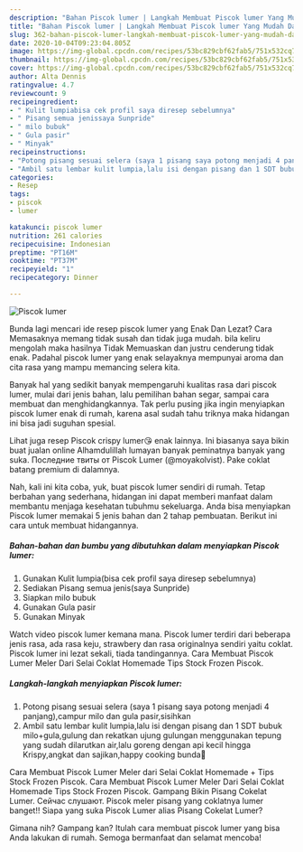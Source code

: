 ```yaml
---
description: "Bahan Piscok lumer | Langkah Membuat Piscok lumer Yang Mudah Dan Praktis"
title: "Bahan Piscok lumer | Langkah Membuat Piscok lumer Yang Mudah Dan Praktis"
slug: 362-bahan-piscok-lumer-langkah-membuat-piscok-lumer-yang-mudah-dan-praktis
date: 2020-10-04T09:23:04.805Z
image: https://img-global.cpcdn.com/recipes/53bc829cbf62fab5/751x532cq70/piscok-lumer-foto-resep-utama.jpg
thumbnail: https://img-global.cpcdn.com/recipes/53bc829cbf62fab5/751x532cq70/piscok-lumer-foto-resep-utama.jpg
cover: https://img-global.cpcdn.com/recipes/53bc829cbf62fab5/751x532cq70/piscok-lumer-foto-resep-utama.jpg
author: Alta Dennis
ratingvalue: 4.7
reviewcount: 9
recipeingredient:
- " Kulit lumpiabisa cek profil saya diresep sebelumnya"
- " Pisang semua jenissaya Sunpride"
- " milo bubuk"
- " Gula pasir"
- " Minyak"
recipeinstructions:
- "Potong pisang sesuai selera (saya 1 pisang saya potong menjadi 4 panjang),campur milo dan gula pasir,sisihkan"
- "Ambil satu lembar kulit lumpia,lalu isi dengan pisang dan 1 SDT bubuk milo+gula,gulung dan rekatkan ujung gulungan menggunakan tepung yang sudah dilarutkan air,lalu goreng dengan api kecil hingga Krispy,angkat dan sajikan,happy cooking bunda🙏"
categories:
- Resep
tags:
- piscok
- lumer

katakunci: piscok lumer 
nutrition: 261 calories
recipecuisine: Indonesian
preptime: "PT16M"
cooktime: "PT37M"
recipeyield: "1"
recipecategory: Dinner

---
```



![Piscok lumer](https://img-global.cpcdn.com/recipes/53bc829cbf62fab5/751x532cq70/piscok-lumer-foto-resep-utama.jpg)

Bunda lagi mencari ide resep piscok lumer yang Enak Dan Lezat? Cara Memasaknya memang tidak susah dan tidak juga mudah. bila keliru mengolah maka hasilnya Tidak Memuaskan dan justru cenderung tidak enak. Padahal piscok lumer yang enak selayaknya mempunyai aroma dan cita rasa yang mampu memancing selera kita.

Banyak hal yang sedikit banyak mempengaruhi kualitas rasa dari piscok lumer, mulai dari jenis bahan, lalu pemilihan bahan segar, sampai cara membuat dan menghidangkannya. Tak perlu pusing jika ingin menyiapkan piscok lumer enak di rumah, karena asal sudah tahu triknya maka hidangan ini bisa jadi suguhan spesial.

Lihat juga resep Piscok crispy lumer😘 enak lainnya. Ini biasanya saya bikin buat jualan online Alhamdulillah lumayan banyak peminatnya banyak yang suka. Последние твиты от Piscok Lumer (@moyakolvist). Pake coklat batang premium di dalamnya.


Nah, kali ini kita coba, yuk, buat piscok lumer sendiri di rumah. Tetap berbahan yang sederhana, hidangan ini dapat memberi manfaat dalam membantu menjaga kesehatan tubuhmu sekeluarga. Anda bisa menyiapkan Piscok lumer memakai 5 jenis bahan dan 2 tahap pembuatan. Berikut ini cara untuk membuat hidangannya.

<!--inarticleads1-->

##### Bahan-bahan dan bumbu yang dibutuhkan dalam menyiapkan Piscok lumer:

1. Gunakan  Kulit lumpia(bisa cek profil saya diresep sebelumnya)
1. Sediakan  Pisang semua jenis(saya Sunpride)
1. Siapkan  milo bubuk
1. Gunakan  Gula pasir
1. Gunakan  Minyak


Watch video piscok lumer kemana mana. Piscok lumer terdiri dari beberapa jenis rasa, ada rasa keju, strawbery dan rasa originalnya sendiri yaitu coklat. Piscok lumer ini lezat sekali, tiada tandingannya. Cara Membuat Piscok Lumer Meler Dari Selai Coklat Homemade Tips Stock Frozen Piscok. 

<!--inarticleads2-->

##### Langkah-langkah menyiapkan Piscok lumer:

1. Potong pisang sesuai selera (saya 1 pisang saya potong menjadi 4 panjang),campur milo dan gula pasir,sisihkan
1. Ambil satu lembar kulit lumpia,lalu isi dengan pisang dan 1 SDT bubuk milo+gula,gulung dan rekatkan ujung gulungan menggunakan tepung yang sudah dilarutkan air,lalu goreng dengan api kecil hingga Krispy,angkat dan sajikan,happy cooking bunda🙏


Cara Membuat Piscok Lumer Meler dari Selai Coklat Homemade + Tips Stock Frozen Piscok. Cara Membuat Piscok Lumer Meler Dari Selai Coklat Homemade Tips Stock Frozen Piscok. Gampang Bikin Pisang Cokelat Lumer. Сейчас слушают. Piscok meler pisang yang coklatnya lumer banget!! Siapa yang suka Piscok Lumer alias Pisang Cokelat Lumer? 

Gimana nih? Gampang kan? Itulah cara membuat piscok lumer yang bisa Anda lakukan di rumah. Semoga bermanfaat dan selamat mencoba!
